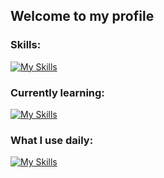 ## Welcome to my profile

### Skills:
[![My Skills](https://skillicons.dev/icons?i=js,html,css,python,bash,git)](https://skillicons.dev)

### Currently learning:
[![My Skills](https://skillicons.dev/icons?i=react,nextjs,tailwind,typescript)](https://skillicons.dev)

### What I use daily:
[![My Skills](https://skillicons.dev/icons?i=linux,debian,kali,neovim)](https://skillicons.dev)

